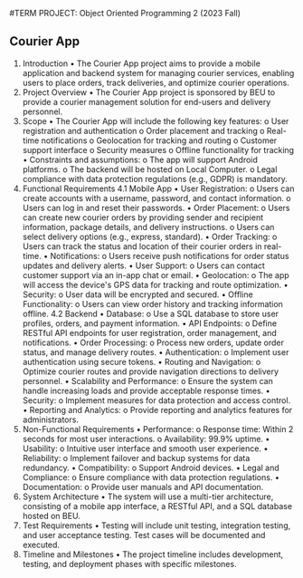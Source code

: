 #TERM PROJECT: Object Oriented Programming 2 (2023 Fall)
## Courier App

1. Introduction
•	The Courier App project aims to provide a mobile application and backend system for managing courier services, enabling users to place orders, track deliveries, and optimize courier operations.
2. Project Overview
•	The Courier App project is sponsored by BEU to provide a courier management solution for end-users and delivery personnel.
3. Scope
•	The Courier App will include the following key features:
o	User registration and authentication
o	Order placement and tracking
o	Real-time notifications
o	Geolocation for tracking and routing
o	Customer support interface
o	Security measures
o	Offline functionality for tracking
•	Constraints and assumptions:
o	The app will support Android platforms.
o	The backend will be hosted on Local Computer.
o	Legal compliance with data protection regulations (e.g., GDPR) is mandatory.
4. Functional Requirements
4.1 Mobile App
•	User Registration:
o	Users can create accounts with a username, password, and contact information.
o	Users can log in and reset their passwords.
•	Order Placement:
o	Users can create new courier orders by providing sender and recipient information, package details, and delivery instructions.
o	Users can select delivery options (e.g., express, standard).
•	Order Tracking:
o	Users can track the status and location of their courier orders in real-time.
•	Notifications:
o	Users receive push notifications for order status updates and delivery alerts.
•	User Support:
o	Users can contact customer support via an in-app chat or email.
•	Geolocation:
o	The app will access the device's GPS data for tracking and route optimization.
•	Security:
o	User data will be encrypted and secured.
•	Offline Functionality:
o	Users can view order history and tracking information offline.
4.2 Backend
•	Database:
o	Use a SQL database to store user profiles, orders, and payment information.
•	API Endpoints:
o	Define RESTful API endpoints for user registration, order management, and notifications.
•	Order Processing:
o	Process new orders, update order status, and manage delivery routes.
•	Authentication:
o	Implement user authentication using secure tokens.
•	Routing and Navigation:
o	Optimize courier routes and provide navigation directions to delivery personnel.
•	Scalability and Performance:
o	Ensure the system can handle increasing loads and provide acceptable response times.
•	Security:
o	Implement measures for data protection and access control.
•	Reporting and Analytics:
o	Provide reporting and analytics features for administrators.
5. Non-Functional Requirements
•	Performance:
o	Response time: Within 2 seconds for most user interactions.
o	Availability: 99.9% uptime.
•	Usability:
o	Intuitive user interface and smooth user experience.
•	Reliability:
o	Implement failover and backup systems for data redundancy.
•	Compatibility:
o	Support Android devices.
•	Legal and Compliance:
o	Ensure compliance with data protection regulations.
•	Documentation:
o	Provide user manuals and API documentation.
6. System Architecture
•	The system will use a multi-tier architecture, consisting of a mobile app interface, a RESTful API, and a SQL database hosted on BEU.
7. Test Requirements
•	Testing will include unit testing, integration testing, and user acceptance testing. Test cases will be documented and executed.
8. Timeline and Milestones
•	The project timeline includes development, testing, and deployment phases with specific milestones.
